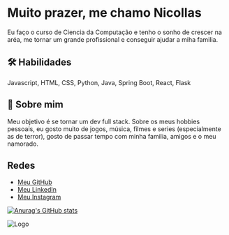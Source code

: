 
# Muito prazer, me chamo Nicollas

Eu faço o curso de Ciencia da Computação e tenho o sonho de crescer na aréa, me tornar um grande profissional e conseguir ajudar a miha familia.




## 🛠 Habilidades
Javascript, HTML, CSS, Python, Java, Spring Boot, React, Flask


## 🚀 Sobre mim
Meu objetivo é se tornar um dev full stack. Sobre os meus hobbies pessoais, eu gosto muito de jogos, música, filmes e series (especialmente as de terror), gosto de passar tempo com minha familia, amigos e o meu namorado.


## Redes

 - [Meu GitHub](https://github.com/HeyNicollasHey)
 - [Meu LinkedIn](https://www.linkedin.com/in/joao-nicollas/)
 - [Meu Instagram](https://www.instagram.com/nicollas_joao/)

[![Anurag's GitHub stats](https://github-readme-stats.vercel.app/api?username=HeyNicollasHey)](https://github.com/anuraghazra/github-readme-stats)

![Logo](https://i.pinimg.com/736x/f3/ea/75/f3ea7565f5cd6b7b24dd8520970282da.jpg)

